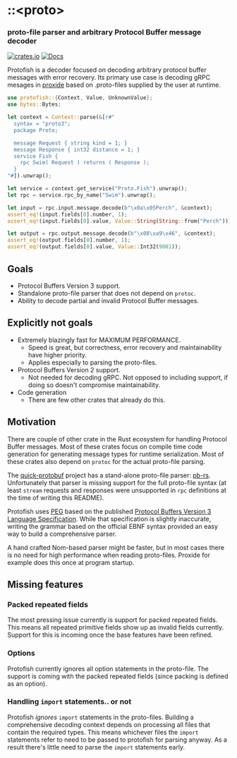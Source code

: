 # ::\<proto\>
### proto-file parser and arbitrary Protocol Buffer message decoder

[![crates.io](https://img.shields.io/crates/v/protofish.svg)](https://crates.io/crates/protofish)
[![Docs](https://docs.rs/protofish/badge.svg)](https://docs.rs/protofish)

Protofish is a decoder focused on decoding arbitrary protocol buffer messages
with error recovery. Its primary use case is decoding gRPC mesages in
[proxide](https://github.com/Rantanen/proxide) based on .proto-files supplied
by the user at runtime.

```rust
use protofish::{Context, Value, UnknownValue};
use bytes::Bytes;

let context = Context::parse(&[r#"
  syntax = "proto3";
  package Proto;

  message Request { string kind = 1; }
  message Response { int32 distance = 1; }
  service Fish {
    rpc Swim( Request ) returns ( Response );
  }
"#]).unwrap();

let service = context.get_service("Proto.Fish").unwrap();
let rpc = service.rpc_by_name("Swim").unwrap();

let input = rpc.input.message.decode(b"\x0a\x05Perch", &context);
assert_eq!(input.fields[0].number, 1);
assert_eq!(input.fields[0].value, Value::String(String::from("Perch")));

let output = rpc.output.message.decode(b"\x08\xa9\x46", &context);
assert_eq!(output.fields[0].number, 1);
assert_eq!(output.fields[0].value, Value::Int32(9001));
```

## Goals

- Protocol Buffers Version 3 support.
- Standalone proto-file parser that does not depend on `protoc`.
- Ability to decode partial and invalid Protocol Buffer messages.

## Explicitly not goals

- Extremely blazingly fast for MAXIMUM PERFORMANCE.
  - Speed is great, but correctness, error recovery and maintainability have
    higher priority.
  - Applies especially to parsing the proto-files.
- Protocol Buffers Version 2 support.
  - Not needed for decoding gRPC. Not opposed to including support, if doing
    so doesn't compromise maintainability.
- Code generation
  - There are few other crates that already do this.

## Motivation

There are couple of other crate in the Rust ecosystem for handling Protocol
Buffer messages. Most of these crates focus on compile time code generation
for generating message types for runtime serialization. Most of these crates
also depend on `protoc` for the actual proto-file parsing.

The [quick-protobuf] project has a stand-alone proto-file parser: [pb-rs].
Unfortunately that parser is missing support for the full proto-file syntax (at
least `stream` requests and responses were unsupported in `rpc` definitions at
the time of writing this README).

Protofish uses [PEG][proto.pest] based on the published [Protocol
Buffers Version 3 Language Specification][proto-spec]. While that specification
is slightly inaccurate, writing the grammar based on the official EBNF syntax
provided an easy way to build a comprehensive parser.

A hand crafted Nom-based parser might be faster, but in most cases there is no
need for high performance when reading proto-files. Proxide for example does
this once at program startup.

[quick-protobuf]: https://github.com/tafia/quick-protobuf
[pb-rs]: https://crates.io/crates/pb-rs
[proto.pest]: src/proto.pest
[proto-spec]: https://developers.google.com/protocol-buffers/docs/reference/proto3-spec

## Missing features

### Packed repeated fields

The most pressing issue currently is support for packed repeated fields. This
means all repeated primitive fields show up as invalid fields currently.
Support for this is incoming once the base features have been refined.

### Options

Protofish currently ignores all option statements in the proto-file. The
support is coming with the packed repeated fields (since packing is defined as
an option).

### Handling `import` statements.. or not

Protofish _ignores_ `import` statements in the proto-files. Building a
comprehensive decoding context depends on processing all files that contain the
required types. This means whichever files the `import` statements refer to
need to be passed to protofish for parsing anyway. As a result there's little
need to parse the `import` statements early.
